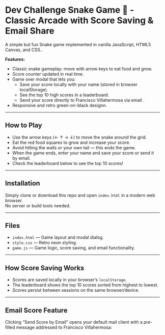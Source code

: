 # Dev Challenge Snake Game 🐍 - Classic Arcade with Score Saving & Email Share

A simple but fun Snake game implemented in vanilla JavaScript,  HTML5 Canvas, and CSS..  

**Features:**

- Classic snake gameplay: move with arrow keys to eat food and grow.
- Score counter updated in real time.
- Game over modal that lets you:
  - Save your score locally with your name (stored in browser localStorage).
  - See the top 10 high scores in a leaderboard.
  - Send your score directly to Francisco Villahermosa via email .
- Responsive and retro green-on-black designn.

---

## How to Play

- Use the arrow keys (← ↑ → ↓) to move the snake around the grid.
- Eat the red food squares to grow and increase your score.
- Avoid hitting the walls or your own tail — this ends the game.
- When the game ends, enter your name and save your score or send it by email.
- Check the leaderboard below to see the top 10 scores!

---

## Installation

Simply clone or download this repo and open `index.html` in a modern web browser.  
No server or build tools needed.

---

## Files

- `index.html` — Game layout and modal dialog.
- `style.css` — Retro neon styling.
- `game.js` — Game logic, score saving, and email functionality.

---

## How Score Saving Works

- Scores are saved locally in your browser’s `localStorage`.
- The leaderboard shows the top 10 scores sorted from highest to lowest.
- Scores persist between sessions on the same browser/device.

---

## Email Score Feature

Clicking “Send Score by Email” opens your default mail client with a pre-filled message addressed to Francisco Villahermosa:

